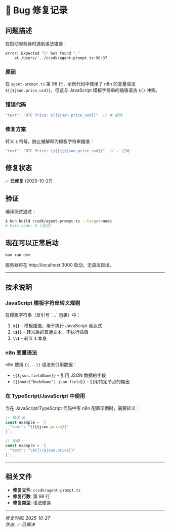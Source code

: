 # 🐛 Bug 修复记录

## 问题描述

在启动服务器时遇到语法错误：

```bash
error: Expected "}" but found "."
    at /Users/.../ccsdk/agent-prompt.ts:98:37
```

### 原因

在 `agent-prompt.ts` 第 98 行，示例代码中使用了 n8n 的变量语法 `${{$json.price_usd}}`，但这与 JavaScript 模板字符串的插值语法 `${}` 冲突。

### 错误代码
```typescript
"text": "BTC Price: ${{$json.price_usd}}"  // ❌ 错误
```

### 修复方案

转义 `$` 符号，防止被解释为模板字符串插值：

```typescript
"text": "BTC Price: \${{\\$json.price_usd}}"  // ✅ 正确
```

## 修复状态

✅ **已修复** (2025-10-27)

## 验证

编译测试通过：
```bash
$ bun build ccsdk/agent-prompt.ts --target=node
# Exit code: 0 (成功)
```

## 现在可以正常启动

```bash
bun run dev
```

服务器将在 http://localhost:3000 启动，无语法错误。

---

## 技术说明

### JavaScript 模板字符串转义规则

在模板字符串（反引号 \`...\` 包裹）中：

1. **`${}`** - 模板插值，用于执行 JavaScript 表达式
2. **`\${}`** - 转义后的普通文本，不执行插值
3. **`\\$`** - 转义 `$` 本身

### n8n 变量语法

n8n 使用 `{{...}}` 语法来引用数据：
- `{{$json.fieldName}}` - 引用 JSON 数据的字段
- `{{$node["NodeName"].json.field}}` - 引用特定节点的输出

### 在 TypeScript/JavaScript 中使用

当在 JavaScript/TypeScript 代码中写 n8n 配置示例时，需要转义：

```typescript
// 错误 ❌
const example = `{
  "text": "${{$json.price}}"
}`;

// 正确 ✅  
const example = `{
  "text": "\${{\\$json.price}}"
}`;
```

---

## 相关文件

- **修复文件**: `ccsdk/agent-prompt.ts`
- **修复行数**: 第 98 行
- **修复类型**: 语法错误

---

*修复时间: 2025-10-27*  
*状态: ✅ 已解决*

